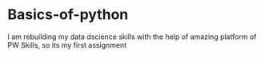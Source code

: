 # Basics-of-python
I am rebuilding my data dscience skills with the help of amazing platform of PW Skills, so its my first assignment
